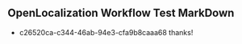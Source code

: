 ## OpenLocalization Workflow Test MarkDown
* c26520ca-c344-46ab-94e3-cfa9b8caaa68 thanks!

<!--HONumber=Aug16_HO4-->


